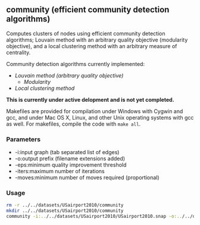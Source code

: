 community (efficient community detection algorithms)
----------------------------------------------------

Computes clusters of nodes using efficient community detection algorithms;
Louvain method with an arbitrary quality objective (modularity objective),
and a local clustering method with an arbitrary measure of centrality.

Community detection algorithms currently implemented:

  - *Louvain method (arbitrary quality objective)*
    - *Modularity*
  - *Local clustering method*

**This is currently under active delopment and is not yet completed.**

Makefiles are provided for compilation under Windows with Cygwin and gcc,
and under Mac OS X, Linux, and other Unix operating systems with gcc as
well. For makefiles, compile the code with `make all`.

### Parameters ###

  - -i:input graph (tab separated list of edges)
  - -o:output prefix (filename extensions added)
  - -eps:minimum quality improvement threshold
  - -iters:maximum number of iterations
  - -moves:minimum number of moves required (proportional)

### Usage ###

```bash
rm -r ../../datasets/USairport2010/community
mkdir ../../datasets/USairport2010/community
community -i:../../datasets/USairport2010/USairport2010.snap -o:../../datasets/USairport2010/community/USairport2010 -c:F
```
